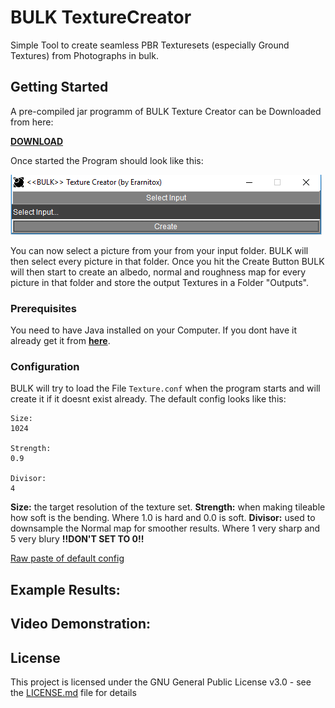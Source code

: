 # BULK TextureCreator

Simple Tool to create seamless PBR Texturesets (especially Ground Textures) from Photographs in bulk.

## Getting Started
A pre-compiled jar programm of BULK Texture Creator can be Downloaded from here:

[**DOWNLOAD**](https://github.com/Erarnitox/bulk-texture-creator/blob/master/bin/BULK.jar?raw=true)

Once started the Program should look like this:

![ScreenShotStart](https://raw.githubusercontent.com/Erarnitox/bulk-texture-creator/master/res/1.PNG)

You can now select a picture from your from your input folder. 
BULK will then select every picture in that folder.
Once you hit the Create Button BULK will then start to create an albedo, normal and roughness map
for every picture in that folder and store the output Textures in a Folder "Outputs". 

### Prerequisites

You need to have Java installed on your Computer.
If you dont have it already get it from [**here**](https://java.com/de/download/).

### Configuration

BULK will try to load the File `Texture.conf` when the program starts and will create it if it doesnt exist already.
The default config looks like this:

```
Size:
1024

Strength:
0.9

Divisor:
4
```
**Size:** the target resolution of the texture set.
**Strength:** when making tileable how soft is the bending. Where 1.0 is hard and 0.0 is soft.
**Divisor:** used to downsample the Normal map for smoother results. Where 1 very sharp and 5 very blury    **!!DON'T SET TO 0!!**

[Raw paste of default config](https://raw.githubusercontent.com/Erarnitox/bulk-texture-creator/master/res/Texture.conf)

## Example Results:
## Video Demonstration:

## License

This project is licensed under the GNU General Public License v3.0 - see the [LICENSE.md](LICENSE.md) file for details

